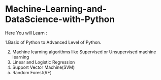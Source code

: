 # Machine-Learning-and-DataScience-with-Python

Here You will Learn :

1.Basic of Python to Advanced Level of Python.

2. Machine learning algorithms like Supervised or Unsupervised machine learning
3. Linear and Logistic Regression
4. Support Vector Machine(SVM)
5. Random Forest(RF)

